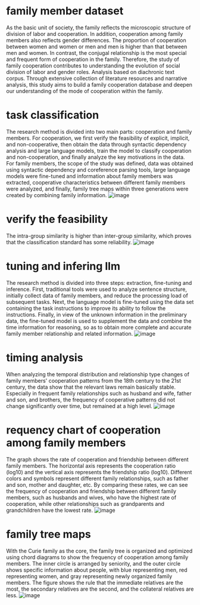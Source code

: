 # family member dataset
As the basic unit of society, the family reflects the microscopic structure of division of labor and cooperation. In addition, cooperation among family members also reflects gender differences. The proportion of cooperation between women and women or men and men is higher than that between men and women. In contrast, the conjugal relationship is the most special and frequent form of cooperation in the family. Therefore, the study of family cooperation contributes to understanding the evolution of social division of labor and gender roles.
Analysis based on diachronic text corpus. Through extensive collection of literature resources and narrative analysis, this study aims to build a family cooperation database and deepen our understanding of the mode of cooperation within the family.
# task classification
The research method is divided into two main parts: cooperation and family members. For cooperation, we first verify the feasibility of explicit, implicit, and non-cooperative, then obtain the data through syntactic dependency analysis and large language models, train the model to classify cooperation and non-cooperation, and finally analyze the key motivations in the data. For family members, the scope of the study was defined, data was obtained using syntactic dependency and coreference parsing tools, large language models were fine-tuned and information about family members was extracted, cooperative characteristics between different family members were analyzed, and finally, family tree maps within three generations were created by combining family information.
![image](https://github.com/user-attachments/assets/043dd868-0062-4275-be8f-03110aa5bfff)
# verify the feasibility
The intra-group similarity is higher than inter-group similarity, which proves that the classification standard has some reliability.
![image](https://github.com/user-attachments/assets/049341a4-fb47-4e11-9ba7-51b87daed648)
# tuning and infering llm
The research method is divided into three steps: extraction, fine-tuning and inference. First, traditional tools were used to analyze sentence structure, initially collect data of family members, and reduce the processing load of subsequent tasks. Next, the language model is fine-tuned using the data set containing the task instructions to improve its ability to follow the instructions. Finally, in view of the unknown information in the preliminary data, the fine-tuned model is used to supplement the data and combine the time information for reasoning, so as to obtain more complete and accurate family member relationship and related information.
![image](https://github.com/user-attachments/assets/f0c76a81-df84-4a80-a06c-b05a33c71350)
# timing analysis
When analyzing the temporal distribution and relationship type changes of family members' cooperation patterns from the 18th century to the 21st century, the data show that the relevant laws remain basically stable. Especially in frequent family relationships such as husband and wife, father and son, and brothers, the frequency of cooperative patterns did not change significantly over time, but remained at a high level.
![image](https://github.com/user-attachments/assets/a4a4e694-b684-46f5-8baa-97458e2522f1)
# requency chart of cooperation among family members
The graph shows the rate of cooperation and friendship between different family members. The horizontal axis represents the cooperation ratio (log10) and the vertical axis represents the friendship ratio (log10). Different colors and symbols represent different family relationships, such as father and son, mother and daughter, etc. By comparing these rates, we can see the frequency of cooperation and friendship between different family members, such as husbands and wives, who have the highest rate of cooperation, while other relationships such as grandparents and grandchildren have the lowest rate.
![image](https://github.com/user-attachments/assets/b2bf478c-c030-432f-96c0-137faadd873f)
# family tree maps
With the Curie family as the core, the family tree is organized and optimized using chord diagrams to show the frequency of cooperation among family members. The inner circle is arranged by seniority, and the outer circle shows specific information about people, with blue representing men, red representing women, and gray representing newly organized family members. The figure shows the rule that the immediate relatives are the most, the secondary relatives are the second, and the collateral relatives are less.
![image](https://github.com/user-attachments/assets/d837cf89-2fe8-41cc-8d35-a8c8684f0820)




